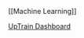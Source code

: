 
[[Machine Learning]]

[UpTrain Dashboard](https://github.com/uptrain-ai/uptrain?utm_source=hackernewsletter&utm_medium=email&utm_term=data)